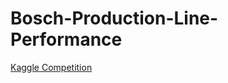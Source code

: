 # Bosch-Production-Line-Performance
[Kaggle Competition](https://www.kaggle.com/c/bosch-production-line-performance)
